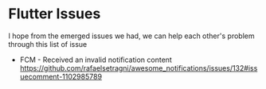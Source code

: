 # Flutter Issues #

I hope from the emerged issues we had, we can help each other's problem through this list of issue

- FCM - Received an invalid notification content
https://github.com/rafaelsetragni/awesome_notifications/issues/132#issuecomment-1102985789